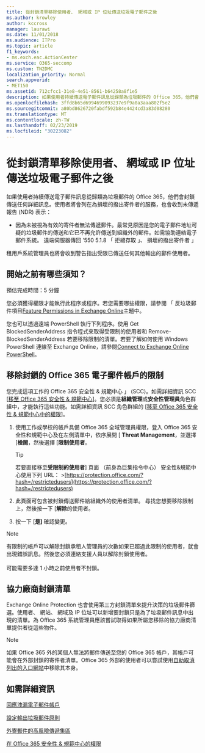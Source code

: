 ```yaml
---
title: 從封鎖清單移除使用者、 網域或 IP 位址傳送垃圾電子郵件之後
ms.author: krowley
author: kccross
manager: laurawi
ms.date: 11/01/2018
ms.audience: ITPro
ms.topic: article
f1_keywords:
- ms.exch.eac.ActionCenter
ms.service: O365-seccomp
ms.custom: TN2DMC
localization_priority: Normal
search.appverid:
- MET150
ms.assetid: 712cfcc1-31e8-4e51-8561-b64258a8f1e5
description: 如果使用者持續傳送電子郵件訊息從歸類為垃圾郵件的 Office 365，他們會封鎖傳送任何詳細訊息。
ms.openlocfilehash: 3ffd8b65d6994699093237e9f9a0a3aaa802f5e2
ms.sourcegitcommit: a80bd8626720fabdf592b84e4424cd3a83d08280
ms.translationtype: MT
ms.contentlocale: zh-TW
ms.lasthandoff: 02/23/2019
ms.locfileid: "30223082"
---
```

# <a name="removing-a-user-domain-or-ip-address-from-a-block-list-after-sending-spam-email"></a>從封鎖清單移除使用者、 網域或 IP 位址傳送垃圾電子郵件之後

如果使用者持續傳送電子郵件訊息從歸類為垃圾郵件的 Office 365，他們會封鎖傳送任何詳細訊息。使用者將會列在為損壞的撥出寄件者的服務，也會收到未傳遞報告 (NDR) 表示：

- 因為未被視為有效的寄件者無法傳遞郵件。最常見原因是您的電子郵件地址可疑的垃圾郵件的傳送和它已不再允許傳送到組織外的郵件。如需協助連絡電子郵件系統。 遠端伺服器傳回 '550 5.1.8 「 拒絕存取 」、 損壞的撥出寄件者 」

租用戶系統管理員也將會收到警告指出受限已傳送任何其他輸出的郵件使用者。

## <a name="what-do-you-need-to-know-before-you-begin"></a>開始之前有哪些須知？
<a name="sectionSection0"> </a>

預估完成時間：5 分鐘
  
您必須獲得權限才能執行此程序或程序。若您需要哪些權限，請參閱 「 反垃圾郵件項目[Feature Permissions in Exchange Online](http://technet.microsoft.com/library/15073ce1-0917-403b-8839-02a2ebc96e16.aspx)主題中。

您也可以透過遠端 PowerShell 執行下列程序。使用 Get BlockedSenderAddress 指令程式來取得受限制的使用者和 Remove-BlockedSenderAddress 若要移除限制的清單。若要了解如何使用 Windows PowerShell 連線至 Exchange Online，請參閱[Connect to Exchange Online PowerShell](https://go.microsoft.com/fwlink/p/?linkid=396554)。

## <a name="remove-restrictions-for-a-blocked-office-365-email-account"></a>移除封鎖的 Office 365 電子郵件帳戶的限制

您完成這項工作的 Office 365 安全性 & 規範中心 」 (SCC)。如需詳細資訊 SCC [[移至 Office 365 安全性 & 規範中心](go-to-the-securitycompliance-center.md)]。您必須是**組織管理**或**安全性管理員**角色群組中，才能執行這些功能。如需詳細資訊 SCC 角色群組的 [[移至 Office 365 安全性 & 規範中心中的權限](permissions-in-the-security-and-compliance-center.md)]。

1. 使用工作或學校的帳戶具備 Office 365 全域管理員權限，登入 Office 365 安全性和規範中心及在左側清單中，依序展開 [ **Threat Management**，並選擇 [**檢閱**，然後選擇 [**限制使用者**。
    
    > [!TIP]
    > 若要直接移至**受限制的使用者**] 頁面 （前身為巨集指令中心） 安全性&amp;規範中心使用下列 URL： >[https://protection.office.com/?hash=/restrictedusers](https://protection.office.com/?hash=/restrictedusers)

2. 此頁面可包含被封鎖傳送郵件給組織外的使用者清單。 尋找您想要移除限制上，然後按一下 [**解除**的使用者。

3. 按一下 [**是]** 確認變更。 
    
> [!NOTE]
> 有限制的帳戶可以解除封鎖承租人管理員的次數如果已超過此限制的使用者，就會出現錯誤訊息。然後您必須連絡支援人員以解除封鎖使用者。<br/><br/> 可能需要多達 1 小時之前使用者不封鎖。
  
## <a name="third-party-block-lists"></a>協力廠商封鎖清單

Exchange Online Protection 也會使用第三方封鎖清單來提升決策的垃圾郵件篩選。使用者、 網站、 網域及 IP 位址可以新增要封鎖只是為了垃圾郵件訊息中出現的清單。為 Office 365 系統管理員應該嘗試取得如果所屬您移除的協力廠商清單提供者從這些物件。

> [!NOTE]
> 如果 Office 365 外的某個人無法將郵件傳送至您的 Office 365 帳戶，其帳戶可能會在外部封鎖的寄件者清單。Office 365 外部的使用者可以嘗試使用[自助取消列出的入口網站](https://docs.microsoft.com/en-us/office365/SecurityCompliance/use-the-delist-portal-to-remove-yourself-from-the-office-365-blocked-senders-lis)中移除其本身。 

## <a name="for-more-information"></a>如需詳細資訊

[回應洩漏電子郵件帳戶](responding-to-a-compromised-email-account.md)

[設定輸出垃圾郵件原則](configure-the-outbound-spam-policy.md)
  
[外寄郵件的高風險傳遞集區](high-risk-delivery-pool-for-outbound-messages.md)

[在 Office 365 安全性 & 規範中心的權限](permissions-in-the-security-and-compliance-center.md)

  

